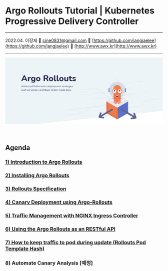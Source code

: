 # Argo Rollouts Tutorial | Kubernetes Progressive Delivery Controller

---

2022.04. 이장재    📧 cine0831@gmail.com     📂 [https://github.com/jangjaelee](https://github.com/jangjaelee)    📒 [http://www.awx.kr](http://www.awx.kr)

---

![argo-rollouts_wallpaper_01.png](https://github.com/jangjaelee/tutorials-argo-rollouts/blob/main/img/argo-rollouts_wallpaper_01.png?raw=true)

&nbsp;

## Agenda
### [**1) Introduction to Argo Rollouts**](https://github.com/jangjaelee/tutorials-argo-rollouts/wiki/1\)-Introduction-to-Argo-Rollouts)
### [**2) Installing Argo Rollouts**](https://github.com/jangjaelee/tutorials-argo-rollouts/wiki/2\)-Installing-Argo-Rollouts)
### [**3) Rollouts Specification**](https://github.com/jangjaelee/tutorials-argo-rollouts/wiki/3\)-Rollouts-Specification)
### [**4) Canary Deployment using Argo-Rollouts**](https://github.com/jangjaelee/tutorials-argo-rollouts/wiki/4\)-Canary-Deployment-using-Argo-Rollouts)
### [**5) Traffic Management with NGINX Ingress Controller**](https://github.com/jangjaelee/tutorials-argo-rollouts/wiki/5\)-Traffic-Management-with-NGINX-Ingress-Controller)
### [**6) Using the Argo Rollouts as an RESTful API**](https://github.com/jangjaelee/tutorials-argo-rollouts/wiki/6\)-Using-the-Argo-Rollouts-as-an-RESTful-API)
### [**7) How to keep traffic to pod during update (Rollouts Pod Template Hash)**](https://github.com/jangjaelee/tutorials-argo-rollouts/wiki/7\)-How-to-keep-traffic-to-pod-during-update-\(Rollouts-Pod-Template-Hash\))
### 8) Automate Canary Analysis [예정]
